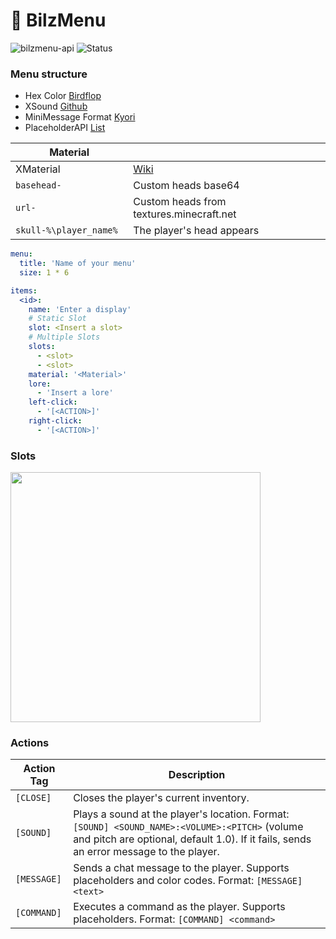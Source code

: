 # 📁 BilzMenu
![bilzmenu-api](https://img.shields.io/badge/bilzmenu-0.2.2-blue) ![Status](https://img.shields.io/badge/status-beta-yellow)

### Menu structure
- Hex Color [Birdflop](https://www.birdflop.com/resources/rgb/)
- XSound [Github](https://github.com/CryptoMorin/XSeries/blob/master/core/src/main/java/com/cryptomorin/xseries/XSound.java)
- MiniMessage Format [Kyori](https://docs.advntr.dev/minimessage/format)
- PlaceholderAPI [List](https://wiki.placeholderapi.com/users/placeholder-list/)

| Material                 |                                                                                                                                                  |
|--------------------------|--------------------------------------------------------------------------------------------------------------------------------------------------|
| XMaterial                |  [Wiki](https://github.com/CryptoMorin/XSeries/blob/master/core/src/main/java/com/cryptomorin/xseries/XMaterial.java)  |
| `basehead-`              | Custom heads base64                                                                                                                              |
| `url- `                  | Custom heads from textures.minecraft.net                                                                                                         |
| `skull-%\player_name%  ` | The player's head appears                                                                                                                        |

```YAML
menu:
  title: 'Name of your menu'
  size: 1 * 6

items:
  <id>:
    name: 'Enter a display'
    # Static Slot
    slot: <Insert a slot>
    # Multiple Slots
    slots:
      - <slot>
      - <slot>
    material: '<Material>'
    lore:
      - 'Insert a lore'
    left-click:
      - '[<ACTION>]'
    right-click:
      - '[<ACTION>]'
```

### Slots
<img src="SlotsInventory.png" alt="" width="400" height="400" />

### Actions
| Action Tag       | Description                                                                                                                                                                              |
|------------------|------------------------------------------------------------------------------------------------------------------------------------------------------------------------------------------|
| `[CLOSE]`        | Closes the player's current inventory.                                                                                                                                                   |
| `[SOUND]`        | Plays a sound at the player's location. Format: `[SOUND] <SOUND_NAME>:<VOLUME>:<PITCH>` (volume and pitch are optional, default 1.0). If it fails, sends an error message to the player. |
| `[MESSAGE]`      | Sends a chat message to the player. Supports placeholders and color codes. Format: `[MESSAGE] <text>`                                                                                    |
| `[COMMAND]`      | Executes a command as the player. Supports placeholders. Format: `[COMMAND] <command>`                                                                                                   |